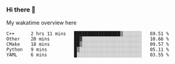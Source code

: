### Hi there 👋

<!--
**Jassy930/Jassy930** is a ✨ _special_ ✨ repository because its `README.md` (this file) appears on your GitHub profile.

Here are some ideas to get you started:

- 🔭 I’m currently working on ...
- 🌱 I’m currently learning ...
- 👯 I’m looking to collaborate on ...
- 🤔 I’m looking for help with ...
- 💬 Ask me about ...
- 📫 How to reach me: ...
- 😄 Pronouns: ...
- ⚡ Fun fact: ...
-->

My wakatime overview here
<!--START_SECTION:waka-->
```text
C++      2 hrs 11 mins   █████████████████▒░░░░░░░   69.51 % 
Other    20 mins         ██▓░░░░░░░░░░░░░░░░░░░░░░   10.66 % 
CMake    18 mins         ██▒░░░░░░░░░░░░░░░░░░░░░░   09.57 % 
Python   9 mins          █▒░░░░░░░░░░░░░░░░░░░░░░░   05.11 % 
YAML     6 mins          █░░░░░░░░░░░░░░░░░░░░░░░░   03.55 % 
```
<!--END_SECTION:waka-->
